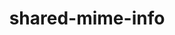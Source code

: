 ---
title: "shared-mime-info"
layout: cache
categories: [package, develop]
meta: {"compilers": ["gcc@11.4.0"], "num_specs": 13, "num_specs_by_stack": {"e4s": 13, "root": 13}, "oss": ["ubuntu22.04"], "platforms": ["linux"], "stacks": ["e4s", "root"], "targets": ["x86_64_v3"], "versions": ["1.10"]}
spec_details: [{"compiler": "gcc@11.4.0", "hash": "5cmdlyfcc2ohb4djmx2snex4bb342apq", "os": "ubuntu22.04", "platform": "linux", "size": "-", "stacks": ["e4s", "root"], "target": "x86_64_v3", "variants": ["build_system=autotools"], "versions": ["1.10"]}, {"compiler": "gcc@11.4.0", "hash": "bmjey2ir2s3lejhda37gnfp44f7zjqcd", "os": "ubuntu22.04", "platform": "linux", "size": "-", "stacks": ["e4s", "root"], "target": "x86_64_v3", "variants": ["build_system=autotools"], "versions": ["1.10"]}, {"compiler": "gcc@11.4.0", "hash": "czzro2e53kwh44db3hqhzq26ga7hpj6p", "os": "ubuntu22.04", "platform": "linux", "size": "-", "stacks": ["e4s", "root"], "target": "x86_64_v3", "variants": ["build_system=autotools"], "versions": ["1.10"]}, {"compiler": "gcc@11.4.0", "hash": "psezmgf4vhepjyxfd26xvwwkot3ynrqo", "os": "ubuntu22.04", "platform": "linux", "size": "-", "stacks": ["e4s", "root"], "target": "x86_64_v3", "variants": ["build_system=autotools"], "versions": ["1.10"]}, {"compiler": "gcc@11.4.0", "hash": "r7y44kdyrcul4grjavyygmjiq33irok7", "os": "ubuntu22.04", "platform": "linux", "size": "-", "stacks": ["e4s", "root"], "target": "x86_64_v3", "variants": ["build_system=autotools"], "versions": ["1.10"]}, {"compiler": "gcc@11.4.0", "hash": "rio77azx2ti2vghiwmufkcbojyfmj445", "os": "ubuntu22.04", "platform": "linux", "size": "-", "stacks": ["e4s", "root"], "target": "x86_64_v3", "variants": ["build_system=autotools"], "versions": ["1.10"]}, {"compiler": "gcc@11.4.0", "hash": "roxfochsfvn3l6wiczk342e3pgilso3f", "os": "ubuntu22.04", "platform": "linux", "size": "-", "stacks": ["e4s", "root"], "target": "x86_64_v3", "variants": ["build_system=autotools"], "versions": ["1.10"]}, {"compiler": "gcc@11.4.0", "hash": "sec55wsgf763k3rms66zls5rnti7p64e", "os": "ubuntu22.04", "platform": "linux", "size": "-", "stacks": ["e4s", "root"], "target": "x86_64_v3", "variants": ["build_system=autotools"], "versions": ["1.10"]}, {"compiler": "gcc@11.4.0", "hash": "sqqfs6kt5fkrfwsufvosg5r4xnfsrudj", "os": "ubuntu22.04", "platform": "linux", "size": "-", "stacks": ["e4s", "root"], "target": "x86_64_v3", "variants": ["build_system=autotools"], "versions": ["1.10"]}, {"compiler": "gcc@11.4.0", "hash": "syldkwfr3sld7wmikbp22pxoswvn6tlf", "os": "ubuntu22.04", "platform": "linux", "size": "-", "stacks": ["e4s", "root"], "target": "x86_64_v3", "variants": ["build_system=autotools"], "versions": ["1.10"]}, {"compiler": "gcc@11.4.0", "hash": "tpk4mnbjm4yu2buwoagane5zj7nwrrf6", "os": "ubuntu22.04", "platform": "linux", "size": "-", "stacks": ["e4s", "root"], "target": "x86_64_v3", "variants": ["build_system=autotools"], "versions": ["1.10"]}, {"compiler": "gcc@11.4.0", "hash": "uvyfjsgg36ai6mqxb4x2bxpuj5djwsku", "os": "ubuntu22.04", "platform": "linux", "size": "-", "stacks": ["e4s", "root"], "target": "x86_64_v3", "variants": ["build_system=autotools"], "versions": ["1.10"]}, {"compiler": "gcc@11.4.0", "hash": "yf3fjs6m4dmf44p2z6mygjhjgmzdu7rr", "os": "ubuntu22.04", "platform": "linux", "size": "-", "stacks": ["e4s", "root"], "target": "x86_64_v3", "variants": ["build_system=autotools"], "versions": ["1.10"]}]
---